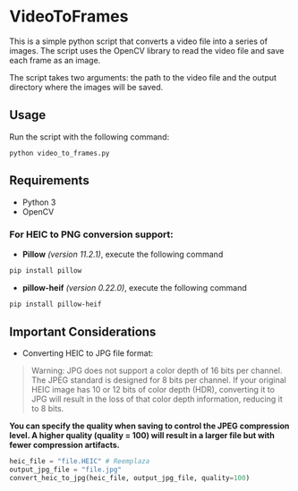 # VideoToFrames

This is a simple python script that converts a video file into a series of images. 
The script uses the OpenCV library to read the video file and save each frame as an image. 

The script takes two arguments: 
the path to the video file and the output directory where the images will be saved.

## Usage
Run the script with the following command:

```
python video_to_frames.py
```

## Requirements
- Python 3
- OpenCV
### For HEIC to PNG conversion support:
- **Pillow** _(version 11.2.1)_, execute the following command
```bash
pip install pillow
```
- **pillow-heif** _(version 0.22.0)_, execute the following command
```bash 
pip install pillow-heif
```

## Important Considerations
- Converting HEIC to JPG file format:
> Warning: JPG does not support a color depth of 16 bits per channel. The JPEG standard is designed for 8 bits per channel. If your original HEIC image has 10 or 12 bits of color depth (HDR), converting it to JPG will result in the loss of that color depth information, reducing it to 8 bits.

**You can specify the quality when saving to control the JPEG compression level. A higher quality (quality = 100) will result in a larger file but with fewer compression artifacts.**

```python
heic_file = "file.HEIC" # Reemplaza
output_jpg_file = "file.jpg"
convert_heic_to_jpg(heic_file, output_jpg_file, quality=100)
```